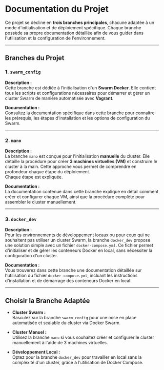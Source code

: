 # Documentation du Projet

Ce projet se décline en **trois branches principales**, chacune adaptée à un mode d'initialisation et de déploiement spécifique. Chaque branche possède sa propre documentation détaillée afin de vous guider dans l'utilisation et la configuration de l'environnement.

---

## Branches du Projet

### 1. `swarm_config`

**Description :**  
Cette branche est dédiée à l'initialisation d'un **Swarm Docker**. Elle contient tous les scripts et configurations nécessaires pour démarrer et gérer un cluster Swarm de manière automatisée avec **Vagrant**.

**Documentation :**  
Consultez la documentation spécifique dans cette branche pour connaître les prérequis, les étapes d'installation et les options de configuration du Swarm.

---

### 2. `mano`

**Description :**  
La branche `mano` est conçue pour l'initialisation **manuelle** du cluster. Elle détaille la procédure pour créer **3 machines virtuelles (VM)** et construire le cluster à la main. Cette approche vous permet de comprendre en profondeur chaque étape du déploiement.  
Chaque étape est expliquée.

**Documentation :**  
La documentation contenue dans cette branche explique en détail comment créer et configurer chaque VM, ainsi que la procédure complète pour assembler le cluster manuellement.

---

### 3. `docker_dev`

**Description :**  
Pour les environnements de développement locaux ou pour ceux qui ne souhaitent pas utiliser un cluster Swarm, la branche `docker_dev` propose une solution simple avec un fichier `docker-compose.yml`. Ce fichier permet d'initialiser et de gérer les conteneurs Docker en local, sans nécessiter la configuration d'un cluster.

**Documentation :**  
Vous trouverez dans cette branche une documentation détaillée sur l'utilisation du fichier `docker-compose.yml`, incluant les instructions d'installation et de démarrage des conteneurs Docker en local.

---

## Choisir la Branche Adaptée

- **Cluster Swarm :**  
  Basculez sur la branche `swarm_config` pour une mise en place automatisée et scalable du cluster via Docker Swarm.

- **Cluster Manuel :**  
  Utilisez la branche `mano` si vous souhaitez créer et configurer le cluster manuellement à l'aide de 3 machines virtuelles.

- **Développement Local :**  
  Optez pour la branche `docker_dev` pour travailler en local sans la complexité d'un cluster, grâce à l'utilisation de Docker Compose.
